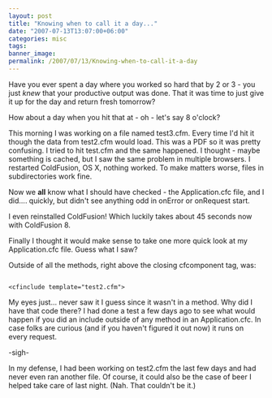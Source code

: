 ```yaml
---
layout: post
title: "Knowing when to call it a day..."
date: "2007-07-13T13:07:00+06:00"
categories: misc 
tags: 
banner_image: 
permalink: /2007/07/13/Knowing-when-to-call-it-a-day
---
```


Have you ever spent a day where you worked so hard that by 2 or 3 - you just <i>knew</i> that your productive output was done. That it was time to just give it up for the day and return fresh tomorrow?

How about a day when you hit that at - oh - let's say 8 o'clock?

This morning I was working on a file named test3.cfm. Every time I'd hit it though the data from test2.cfm would load. This was a PDF so it was pretty confusing. I tried to hit test.cfm and the same happened. I thought - maybe something is cached, but I saw the same problem in multiple browsers. I restarted ColdFusion, OS X, nothing worked. To make matters worse, files in subdirectories work fine.

Now we <b>all</b> know what I should have checked - the Application.cfc file, and I did.... quickly, but didn't see anything odd in onError or onRequest start.

I even reinstalled ColdFusion! Which luckily takes about 45 seconds now with ColdFusion 8.

Finally I thought it would make sense to take one more quick look at my Application.cfc file. Guess what I saw?

Outside of all the methods, right above the closing cfcomponent tag, was:

<code>
&lt;cfinclude template="test2.cfm"&gt;
</code>

My eyes just... never saw it I guess since it wasn't in a method. Why did I have that code there? I had done a test a few days ago to see what would happen if you did an include outside of any method in an Application.cfc. In case folks are curious (and if you haven't figured it out now) it runs on every request. 

-sigh-

In my defense, I had been working on test2.cfm the last few days and had never even ran another file. Of course, it could also be the case of beer I helped take care of last night. (Nah. That couldn't be it.)